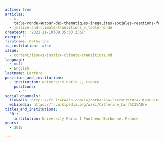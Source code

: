 ```yaml
---
active: true
articles:
  - >-
    table-ronde-autour-des-thematiques-inegalites-sociales-reactions-face-au-changement-et-gouvernance-et-democratie-
  - justice-and-climate-transitions_5_table-ronde
createdAt: '2022-11-10T08:35:33.255Z'
exerpt: ''
firstname: Catherine
is_institution: false
issue:
  - content/issues/justice-climate-transitions.md
language:
  - null
  - English
lastname: Larrère
positions_and_institutions:
  - institution: Université Paris 1, France
    positions:
      - ''
social_channels:
  linkedin: https://fr.linkedin.com/in/catherine-larr%C3%A8re-314263162
  wikipedia: https://fr.wikipedia.org/wiki/Catherine_Larr%C3%A8re
titles_and_institutions:
  '0':
    institution: University Paris I Panthéon-Sorbonne, France
years:
  - 2015

---
```

